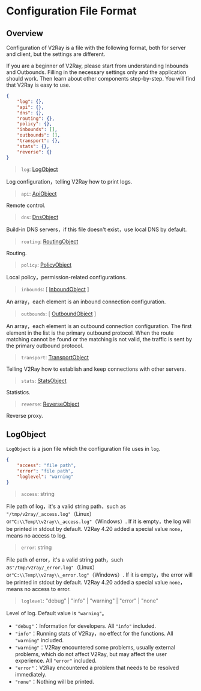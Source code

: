 # Configuration File Format

## Overview

Configuration of V2Ray is a file with the following format, both for server and client, but the settings are different.

If you are a beginner of V2Ray, please start from understanding Inbounds and Outbounds. Filling in the necessary settings only and the application should work. Then learn about other components step-by-step. You will find that V2Ray is easy to use.

```json
{
    "log": {},
    "api": {},
    "dns": {},
    "routing": {},
    "policy": {},
    "inbounds": [],
    "outbounds": [],
    "transport": {},
    "stats": {},
    "reverse": {}
}
```

> `log`: [LogObject](#logobject)

Log configuration，telling V2Ray how to print logs.

> `api`: [ApiObject](api.md)

Remote control.

> `dns`: [DnsObject](dns.md)

Build-in DNS servers，if this file doesn't exist，use local DNS by default.

> `routing`: [RoutingObject](routing.md)

Routing.

> `policy`: [PolicyObject](policy.md)

Local policy，permission-related configurations.

> `inbounds`: \[ [InboundObject](inbounds.md) \]

An array，each element is an inbound connection configuration.

> `outbounds`: \[ [OutboundObject](outbounds.md) \]

An array，each element is an outbound connection configuration. The first element in the list is the primary outbound protocol. When the route matching cannot be found or the matching is not valid, the traffic is sent by the primary outbound protocol.

> `transport`: [TransportObject](transport.md)

Telling V2Ray how to establish and keep connections with other servers.

> `stats`: [StatsObject](stats.md)

Statistics.

> `reverse`: [ReverseObject](reverse.md)

Reverse proxy.

## LogObject

`LogObject` is a json file which the configuration file uses in `log`.

```json
{
    "access": "file path",
    "error": "file path",
    "loglevel": "warning"
}
```

> `access`: string

File path of log，it's a valid string path，such as `"/tmp/v2ray/_access.log"`（Linux）or`"C:\\Temp\\v2ray\\_access.log"`（Windows）. If it is empty，the log will be printed in stdout by default. V2Ray 4.20 added a special value `none`，means no access to log.

> `error`: string

File path of error，it's a valid string path，such as`"/tmp/v2ray/_error.log"`（Linux）or`"C:\\Temp\\v2ray\\_error.log"`（Windows）. If it is empty，the error will be printed in stdout by default. V2Ray 4.20 added a special value `none`，means no access to error.

> `loglevel`: "debug" | "info" | "warning" | "error" | "none"

Level of log. Default value is `"warning"`。

* `"debug"`：Information for developers. All `"info"` included.
* `"info"`：Running stats of V2Ray，no effect for the functions. All `"warning"` included.
* `"warning"`：V2Ray encountered some problems, usually external problems, which do not affect V2Ray, but may affect the user experience. All `"error"` included.
* `"error"`：V2Ray encountered a problem that needs to be resolved immediately.
* `"none"`：Nothing will be printed.

